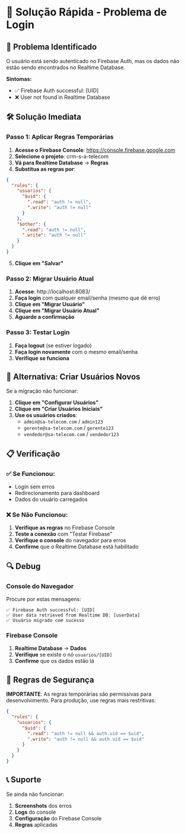 # 🚀 Solução Rápida - Problema de Login

## 🚨 Problema Identificado

O usuário está sendo autenticado no Firebase Auth, mas os dados não estão sendo encontrados no Realtime Database.

**Sintomas:**
- ✅ Firebase Auth successful: [UID]
- ❌ User not found in Realtime Database

## 🛠️ Solução Imediata

### Passo 1: Aplicar Regras Temporárias

1. **Acesse o Firebase Console**: https://console.firebase.google.com
2. **Selecione o projeto**: crm-s-a-telecom
3. **Vá para Realtime Database** → **Regras**
4. **Substitua as regras por**:

```json
{
  "rules": {
    "usuarios": {
      "$uid": {
        ".read": "auth != null",
        ".write": "auth != null"
      }
    },
    "$other": {
      ".read": "auth != null",
      ".write": "auth != null"
    }
  }
}
```

5. **Clique em "Salvar"**

### Passo 2: Migrar Usuário Atual

1. **Acesse**: http://localhost:8083/
2. **Faça login** com qualquer email/senha (mesmo que dê erro)
3. **Clique em "Migrar Usuário"**
4. **Clique em "Migrar Usuário Atual"**
5. **Aguarde a confirmação**

### Passo 3: Testar Login

1. **Faça logout** (se estiver logado)
2. **Faça login novamente** com o mesmo email/senha
3. **Verifique se funciona**

## 🔧 Alternativa: Criar Usuários Novos

Se a migração não funcionar:

1. **Clique em "Configurar Usuários"**
2. **Clique em "Criar Usuários Iniciais"**
3. **Use os usuários criados**:
   - `admin@sa-telecom.com` / `admin123`
   - `gerente@sa-telecom.com` / `gerente123`
   - `vendedor@sa-telecom.com` / `vendedor123`

## 📋 Verificação

### ✅ Se Funcionou:
- Login sem erros
- Redirecionamento para dashboard
- Dados do usuário carregados

### ❌ Se Não Funcionou:
1. **Verifique as regras** no Firebase Console
2. **Teste a conexão** com "Testar Firebase"
3. **Verifique o console** do navegador para erros
4. **Confirme** que o Realtime Database está habilitado

## 🔍 Debug

### Console do Navegador
Procure por estas mensagens:
```
✅ Firebase Auth successful: [UID]
✅ User data retrieved from Realtime DB: [userData]
✅ Usuário migrado com sucesso
```

### Firebase Console
1. **Realtime Database** → **Dados**
2. **Verifique** se existe o nó `usuarios/[UID]`
3. **Confirme** que os dados estão lá

## 🚨 Regras de Segurança

**IMPORTANTE**: As regras temporárias são permissivas para desenvolvimento. Para produção, use regras mais restritivas:

```json
{
  "rules": {
    "usuarios": {
      "$uid": {
        ".read": "auth != null && auth.uid == $uid",
        ".write": "auth != null && auth.uid == $uid"
      }
    }
  }
}
```

## 📞 Suporte

Se ainda não funcionar:
1. **Screenshots** dos erros
2. **Logs** do console
3. **Configuração** do Firebase Console
4. **Regras** aplicadas 